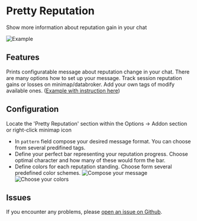 # Pretty Reputation

Show more information about reputation gain in your chat

![Example](https://i.imgur.com/b1VF8EX.png)

## Features

Prints configuratable message about reputation change in your chat. There are many options how to set up your message.
Track session reputation gains or losses on minimap/databroker.
Add your own tags of modify available ones. ([Example with instruction here](https://github.com/BelegCufea/PrettyReputation_MoreTags))

## Configuration

Locate the 'Pretty Reputation' section within the Options -> Addon section or right-click minimap icon
* In `pattern` field compose your desired message format. You can choose from several predifined tags.
* Define your perfect bar representing your reputation progress. Choose optimal character and how many of these would form the bar.
* Define colors for each reputation standing. Choose form several predefined color schemes.
![Compose your message](https://i.imgur.com/YELQmpR.png)
![Choose your colors](https://i.imgur.com/bUX5xyK.png)

## Issues

If you encounter any problems, please [open an issue on Github](https://github.com/BelegCufea/PrettyReputation/issues).
